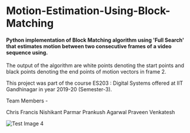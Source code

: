 # Motion-Estimation-Using-Block-Matching

#### Python implementation of Block Matching algorithm using 'Full Search' that estimates motion between two consecutive frames of a video sequence using.

The output of the algorithm are white points denoting the start points and black points denoting the end points of motion vectors in frame 2.

This project was part of the course ES203 : Digital Systems offered at IIT Gandhinagar in year 2019-20 (Semester-3).

Team Members - 

Chris Francis
Nishikant Parmar
Prankush Agarwal
Praveen Venkatesh



![Test Image 4](https://github.com/nishikantparmariam/Motion-Estimation-Using-Block-Matching-Algorithm/blob/master/screenshot.png)
